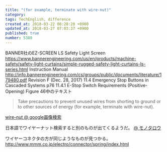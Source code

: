 ```yaml
---
title: "(for example, terminate with wire-nut)"
category: 
tags: TechEnglish, difference
created_at: 2018-03-22 08:28:28 +0900
updated_at: 2018-03-27 07:03:37 +0900
published: true
number: 5380
---
```


BANNER社のEZ-SCREEN LS Safety Light Screen
https://www.bannerengineering.com/us/en/products/machine-safety/safety-light-curtains/simple-rugged-safety-light-curtains-ls-series.html
Instruction Manual
http://info.bannerengineering.com/cs/groups/public/documents/literature/179480.pdf
Revision F (Dec. 28, 2017)
11.4 Emergency Stop Buttons in Cascaded Systems
p76
11.4.1 E-Stop Switch Requirements (Positive-Opening)
Figure 46中のテキスト

> Take precautions to prevent unused wires from shorting to ground or to other sources of energy (for example, terminate with wire-nut).

[wire-nut @ google画像検索](https://www.google.co.jp/search?q=wire-nut&source=lnms&tbm=isch&sa=X&ved=0ahUKEwjkrJW3yP7ZAhUJJJQKHWN5AaIQ_AUICigB&biw=958&bih=954)

日本語でワイヤーナット検索すると別のものが出てくるようだ。
[@ モノタロウ](https://www.monotaro.com/k/store/%83%8F%83C%83%84%81%5B%20%82%CB%82%B6/)

ワイヤーコネクタの方が同じようなものが見つかる。
http://www.mmm.co.jp/electro/connector/spring/index.html


